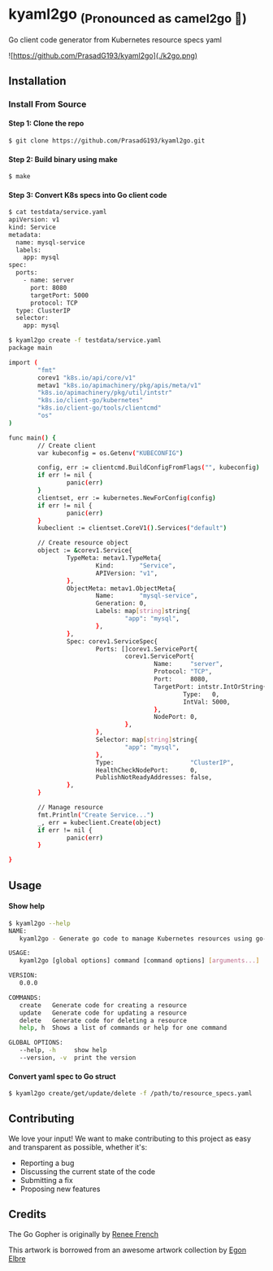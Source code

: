 # kyaml2go <sub>(Pronounced as camel2go :camel:)</sub>

Go client code generator from Kubernetes resource specs yaml

![https://github.com/PrasadG193/kyaml2go](./k2go.png)

## Installation

### Install From Source

#### Step 1: Clone the repo
```bash
$ git clone https://github.com/PrasadG193/kyaml2go.git
```

#### Step 2: Build binary using make
```bash
$ make
```

#### Step 3: Convert K8s specs into Go client code

```bash
$ cat testdata/service.yaml
apiVersion: v1
kind: Service
metadata:
  name: mysql-service
  labels:
    app: mysql
spec:
  ports:
    - name: server
      port: 8080
      targetPort: 5000
      protocol: TCP
  type: ClusterIP
  selector:
    app: mysql

```

```bash
$ kyaml2go create -f testdata/service.yaml
package main

import (
        "fmt"
        corev1 "k8s.io/api/core/v1"
        metav1 "k8s.io/apimachinery/pkg/apis/meta/v1"
        "k8s.io/apimachinery/pkg/util/intstr"
        "k8s.io/client-go/kubernetes"
        "k8s.io/client-go/tools/clientcmd"
        "os"
)

func main() {
        // Create client
        var kubeconfig = os.Getenv("KUBECONFIG")

        config, err := clientcmd.BuildConfigFromFlags("", kubeconfig)
        if err != nil {
                panic(err)
        }
        clientset, err := kubernetes.NewForConfig(config)
        if err != nil {
                panic(err)
        }
        kubeclient := clientset.CoreV1().Services("default")

        // Create resource object
        object := &corev1.Service{
                TypeMeta: metav1.TypeMeta{
                        Kind:       "Service",
                        APIVersion: "v1",
                },
                ObjectMeta: metav1.ObjectMeta{
                        Name:       "mysql-service",
                        Generation: 0,
                        Labels: map[string]string{
                                "app": "mysql",
                        },
                },
                Spec: corev1.ServiceSpec{
                        Ports: []corev1.ServicePort{
                                corev1.ServicePort{
                                        Name:     "server",
                                        Protocol: "TCP",
                                        Port:     8080,
                                        TargetPort: intstr.IntOrString{
                                                Type:   0,
                                                IntVal: 5000,
                                        },
                                        NodePort: 0,
                                },
                        },
                        Selector: map[string]string{
                                "app": "mysql",
                        },
                        Type:                     "ClusterIP",
                        HealthCheckNodePort:      0,
                        PublishNotReadyAddresses: false,
                },
        }

        // Manage resource
        fmt.Println("Create Service...")
        _, err = kubeclient.Create(object)
        if err != nil {
                panic(err)
        }

}
```

## Usage

#### Show help

```bash
$ kyaml2go --help
NAME:
   kyaml2go - Generate go code to manage Kubernetes resources using go-client sdks

USAGE:
   kyaml2go [global options] command [command options] [arguments...]

VERSION:
   0.0.0

COMMANDS:
   create   Generate code for creating a resource
   update   Generate code for updating a resource
   delete   Generate code for deleting a resource
   help, h  Shows a list of commands or help for one command

GLOBAL OPTIONS:
   --help, -h     show help
   --version, -v  print the version

```

#### Convert yaml spec to Go struct

```bash
$ kyaml2go create/get/update/delete -f /path/to/resource_specs.yaml
```

## Contributing

We love your input! We want to make contributing to this project as easy and transparent as possible, whether it's:
- Reporting a bug
- Discussing the current state of the code
- Submitting a fix
- Proposing new features

## Credits
The Go Gopher is originally by [Renee French](http://reneefrench.blogspot.com/)

This artwork is borrowed from an awesome artwork collection by [Egon Elbre](https://github.com/egonelbre/gophers)
